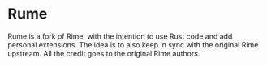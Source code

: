 Rume
===
Rume is a fork of Rime, with the intention to use Rust code and add personal
extensions. The idea is to also keep in sync with the original Rime upstream.
All the credit goes to the original Rime authors.
